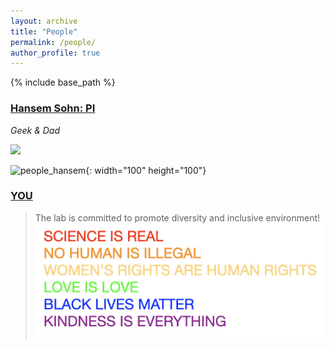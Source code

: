 ```yaml
---
layout: archive
title: "People"
permalink: /people/
author_profile: true
---
```


{% include base_path %}

### [Hansem Sohn: PI](https://hansem.github.io/)
_Geek & Dad_

<img src="../images/HansemSohn_20170406_00_profile.jpg" width="100">

![people_hansem](../images/HansemSohn_20170406_00_profile.jpg){: width="100" height="100"}

### [YOU](https://natural-intelligence-lab.github.io/job)

> The lab is committed to promote diversity and inclusive environment!
![science_is_real](../images/SCIENCE_IS_REAL.jpeg)
